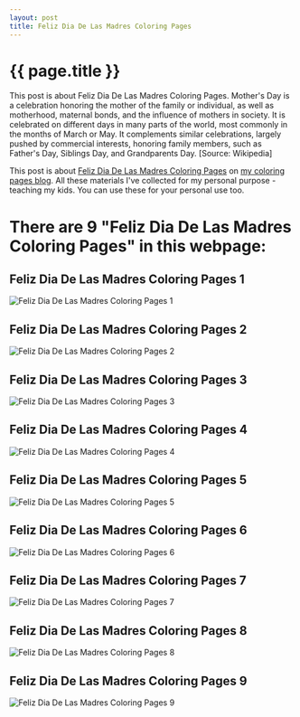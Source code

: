 ```yaml
---
layout: post
title: Feliz Dia De Las Madres Coloring Pages
---
```


{{ page.title }}
================

This post is about Feliz Dia De Las Madres Coloring Pages. Mother's Day is a celebration honoring the mother of the family or individual, as well as motherhood, maternal bonds, and the influence of mothers in society. It is celebrated on different days in many parts of the world, most commonly in the months of March or May. It complements similar celebrations, largely pushed by commercial interests, honoring family members, such as Father's Day, Siblings Day, and Grandparents Day. [Source: Wikipedia]

This post is about  [Feliz Dia De Las Madres Coloring Pages](https://coloring-pages.github.io/2022/1/20/Feliz-Dia-De-Las-Madres-Coloring-Pages.html) on [my coloring pages blog](https://coloring-pages.github.io/). All these materials I've collected for my personal purpose - teaching my kids. You can use these for your personal use too.

# **There are 9 "Feliz Dia De Las Madres Coloring Pages" in this webpage:**

## Feliz Dia De Las Madres Coloring Pages 1

![Feliz Dia De Las Madres Coloring Pages 1](https://coloring-pages.github.io/coloring-pages/Feliz-Dia-De-Las-Madres-Coloring-Pages-1.png)

<script async src="https://pagead2.googlesyndication.com/pagead/js/adsbygoogle.js?client=ca-pub-6753140515841889" crossorigin="anonymous"></script> <ins class="adsbygoogle" style="display:block" data-ad-format="autorelaxed" data-ad-client="ca-pub-6753140515841889" data-ad-slot="5405745125"></ins><script>(adsbygoogle = window.adsbygoogle || []).push({}); </script>

## Feliz Dia De Las Madres Coloring Pages 2

![Feliz Dia De Las Madres Coloring Pages 2](https://coloring-pages.github.io/coloring-pages/Feliz-Dia-De-Las-Madres-Coloring-Pages-2.png)

## Feliz Dia De Las Madres Coloring Pages 3

![Feliz Dia De Las Madres Coloring Pages 3](https://coloring-pages.github.io/coloring-pages/Feliz-Dia-De-Las-Madres-Coloring-Pages-3.png)

## Feliz Dia De Las Madres Coloring Pages 4

![Feliz Dia De Las Madres Coloring Pages 4](https://coloring-pages.github.io/coloring-pages/Feliz-Dia-De-Las-Madres-Coloring-Pages-4.png)

## Feliz Dia De Las Madres Coloring Pages 5

![Feliz Dia De Las Madres Coloring Pages 5](https://coloring-pages.github.io/coloring-pages/Feliz-Dia-De-Las-Madres-Coloring-Pages-5.png)

## Feliz Dia De Las Madres Coloring Pages 6

![Feliz Dia De Las Madres Coloring Pages 6](https://coloring-pages.github.io/coloring-pages/Feliz-Dia-De-Las-Madres-Coloring-Pages-6.png)

## Feliz Dia De Las Madres Coloring Pages 7

![Feliz Dia De Las Madres Coloring Pages 7](https://coloring-pages.github.io/coloring-pages/Feliz-Dia-De-Las-Madres-Coloring-Pages-7.png)

## Feliz Dia De Las Madres Coloring Pages 8

![Feliz Dia De Las Madres Coloring Pages 8](https://coloring-pages.github.io/coloring-pages/Feliz-Dia-De-Las-Madres-Coloring-Pages-8.png)

## Feliz Dia De Las Madres Coloring Pages 9

![Feliz Dia De Las Madres Coloring Pages 9](https://coloring-pages.github.io/coloring-pages/Feliz-Dia-De-Las-Madres-Coloring-Pages-9.png)

<script async src="https://pagead2.googlesyndication.com/pagead/js/adsbygoogle.js?client=ca-pub-6753140515841889" crossorigin="anonymous"></script> <ins class="adsbygoogle" style="display:block" data-ad-format="autorelaxed" data-ad-client="ca-pub-6753140515841889" data-ad-slot="5405745125"></ins><script>(adsbygoogle = window.adsbygoogle || []).push({}); </script>

